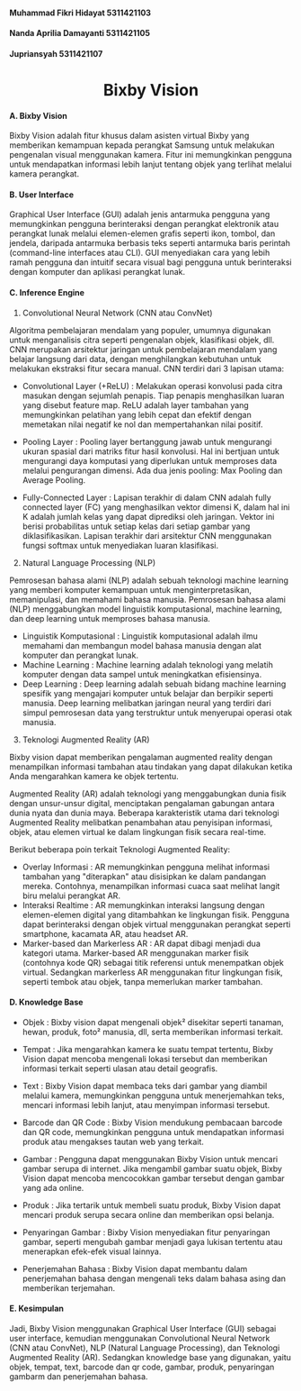 #### Muhammad Fikri Hidayat 5311421103
#### Nanda Aprilia Damayanti 5311421105
#### Jupriansyah 5311421107

<center><h1>Bixby Vision</h1></center>

#### A. Bixby Vision

Bixby Vision adalah fitur khusus dalam asisten virtual Bixby yang memberikan kemampuan kepada perangkat Samsung untuk melakukan pengenalan visual menggunakan kamera. Fitur ini memungkinkan pengguna untuk mendapatkan informasi lebih lanjut tentang objek yang terlihat melalui kamera perangkat.

#### B. User Interface

Graphical User Interface (GUI) adalah jenis antarmuka pengguna yang memungkinkan pengguna berinteraksi dengan perangkat elektronik atau perangkat lunak melalui elemen-elemen grafis seperti ikon, tombol, dan jendela, daripada antarmuka berbasis teks seperti antarmuka baris perintah (command-line interfaces atau CLI). GUI menyediakan cara yang lebih ramah pengguna dan intuitif secara visual bagi pengguna untuk berinteraksi dengan komputer dan aplikasi perangkat lunak.

#### C. Inference Engine

1.	Convolutional Neural Network (CNN atau ConvNet)

Algoritma pembelajaran mendalam yang populer, umumnya digunakan untuk menganalisis citra seperti pengenalan objek, klasifikasi objek, dll. CNN merupakan arsitektur jaringan untuk pembelajaran mendalam yang belajar langsung dari data, dengan menghilangkan kebutuhan untuk melakukan ekstraksi fitur secara manual. CNN terdiri dari 3 lapisan utama:
- Convolutional Layer (+ReLU) : 
Melakukan operasi konvolusi pada citra masukan dengan sejumlah penapis. Tiap
penapis menghasilkan luaran yang disebut feature map. ReLU adalah layer tambahan yang memungkinkan pelatihan yang lebih cepat dan efektif dengan memetakan nilai negatif ke nol dan mempertahankan nilai positif.

- Pooling Layer :
Pooling layer bertanggung jawab untuk mengurangi ukuran spasial dari matriks fitur hasil konvolusi. Hal ini bertjuan untuk mengurangi daya komputasi yang diperlukan untuk memproses data melalui pengurangan dimensi. Ada dua jenis pooling: Max Pooling dan Average Pooling.

- Fully-Connected Layer :
Lapisan terakhir di dalam CNN adalah fully connected layer (FC) yang menghasilkan vektor dimensi K, dalam hal ini K adalah jumlah kelas yang dapat diprediksi oleh jaringan. Vektor ini berisi probabilitas untuk setiap kelas dari setiap gambar yang diklasifikasikan. Lapisan terakhir dari arsitektur CNN menggunakan fungsi softmax untuk menyediakan luaran klasifikasi.


2.	Natural Language Processing (NLP)

Pemrosesan bahasa alami (NLP) adalah sebuah teknologi machine learning yang memberi komputer kemampuan untuk menginterpretasikan, memanipulasi, dan memahami bahasa manusia. Pemrosesan bahasa alami (NLP) menggabungkan model linguistik komputasional, machine learning, dan deep learning untuk memproses bahasa manusia.
- Linguistik Komputasional :
Linguistik komputasional adalah ilmu memahami dan membangun model bahasa manusia dengan alat komputer dan perangkat lunak.
- Machine Learning :
Machine learning adalah teknologi yang melatih komputer dengan data sampel untuk meningkatkan efisiensinya.
- Deep Learning :
Deep learning adalah sebuah bidang machine learning spesifik yang mengajari komputer untuk belajar dan berpikir seperti manusia. Deep learning melibatkan jaringan neural yang terdiri dari simpul pemrosesan data yang terstruktur untuk menyerupai operasi otak manusia.

3.	Teknologi Augmented Reality (AR)

Bixby vision dapat memberikan pengalaman augmented reality dengan menampilkan informasi tambahan atau tindakan yang dapat dilakukan ketika Anda mengarahkan kamera ke objek tertentu.

Augmented Reality (AR) adalah teknologi yang menggabungkan dunia fisik dengan unsur-unsur digital, menciptakan pengalaman gabungan antara dunia nyata dan dunia maya. Beberapa karakteristik utama dari teknologi Augmented Reality melibatkan penambahan atau penyisipan informasi, objek, atau elemen virtual ke dalam lingkungan fisik secara real-time.

Berikut beberapa poin terkait Teknologi Augmented Reality:
- Overlay Informasi :
AR memungkinkan pengguna melihat informasi tambahan yang "diterapkan" atau disisipkan ke dalam pandangan mereka. Contohnya, menampilkan informasi cuaca saat melihat langit biru melalui perangkat AR.
- Interaksi Realtime :
AR memungkinkan interaksi langsung dengan elemen-elemen digital yang ditambahkan ke lingkungan fisik. Pengguna dapat berinteraksi dengan objek virtual menggunakan perangkat seperti smartphone, kacamata AR, atau headset AR.
- Marker-based dan Markerless AR :
AR dapat dibagi menjadi dua kategori utama. Marker-based AR menggunakan marker fisik (contohnya kode QR) sebagai titik referensi untuk menempatkan objek virtual. Sedangkan markerless AR menggunakan fitur lingkungan fisik, seperti tembok atau objek, tanpa memerlukan marker tambahan.


#### D. Knowledge Base

- Objek :
Bixby vision dapat mengenali objek² disekitar seperti tanaman, hewan, produk, foto² manusia, dll, serta memberikan informasi terkait.

- Tempat :
Jika mengarahkan kamera ke suatu tempat tertentu, Bixby Vision dapat mencoba mengenali lokasi tersebut dan memberikan informasi terkait seperti ulasan atau detail geografis.

- Text :
Bixby Vision dapat membaca teks dari gambar yang diambil melalui kamera, memungkinkan pengguna untuk menerjemahkan teks, mencari informasi lebih lanjut, atau menyimpan informasi tersebut.

- Barcode dan QR Code :
Bixby Vision mendukung pembacaan barcode dan QR code, memungkinkan pengguna untuk mendapatkan informasi produk atau mengakses tautan web yang terkait.

- Gambar :
Pengguna dapat menggunakan Bixby Vision untuk mencari gambar serupa di internet. Jika mengambil gambar suatu objek, Bixby Vision dapat mencoba mencocokkan gambar tersebut dengan gambar yang ada online.

- Produk :
Jika tertarik untuk membeli suatu produk, Bixby Vision dapat mencari produk serupa secara online dan memberikan opsi belanja.

- Penyaringan Gambar :
Bixby Vision menyediakan fitur penyaringan gambar, seperti mengubah gambar menjadi gaya lukisan tertentu atau menerapkan efek-efek visual lainnya.

- Penerjemahan Bahasa :
Bixby Vision dapat membantu dalam penerjemahan bahasa dengan mengenali teks dalam bahasa asing dan memberikan terjemahan.

#### E. Kesimpulan

Jadi, Bixby Vision menggunakan Graphical User Interface (GUI) sebagai user interface, kemudian menggunakan Convolutional Neural Network (CNN atau ConvNet), NLP (Natural Language Processing), dan Teknologi Augmented Reality (AR).
Sedangkan knowledge base yang digunakan, yaitu objek, tempat, text, barcode dan qr code, gambar, produk, penyaringan gambarm dan penerjemahan bahasa.
